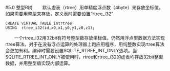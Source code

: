 #5.0 整型R树
&nbsp;&nbsp;&nbsp;&nbsp;&nbsp;&nbsp;&nbsp;默认虚表（rtree）用单精度浮点数（4byte）来存放坐标值。如果需要用整型来存放，定义表时需要设置“rtree_i32”

    CREATE VIRTUAL TABLE intrtree
    USING  rtree_i32(id,x0,x1,y0,y1,z0,z1);
&nbsp;&nbsp;&nbsp;&nbsp;&nbsp;&nbsp;&nbsp;一个rtree_i32用32bit有符号整型数存放坐标值。仍然用浮点型数据方法实现rtree算法。对于在没有浮点运算的处理器上跑应用程序，用纯整数实现rtree算法会更加有利。编译时需要设置SQLITE_RTREE_INT_ONLY选项。当SQLITE_RTREE_INT_ONLY被使用时，rtree和rtree_i32的虚表均存放32bit整型数据，并用整型值实现内部运算。
